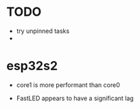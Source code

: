 
# TODO
* try unpinned tasks
* 

# esp32s2
* core1 is more performant than core0


* FastLED appears to have a significant lag

